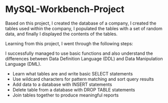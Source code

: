 # MySQL-Workbench-Project
Based on this project, I created the database of a company, I created the tables used within the company, I populated the tables with a set of random data, and finally I displayed the contents of the tables.

Learning from this project, I went through the following steps:

I successfully managed to use basic functions and also understand the differences between Data Definition Language (DDL) and Data Manipulation Language (DML).

- Learn what tables are and write basic SELECT statements
- Use wildcard characters for pattern matching and sort query results
- Add data to a database with INSERT statements
- Delete table from a database with DROP TABLE statements
- Join tables together to produce meaningful reports

